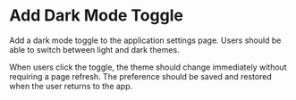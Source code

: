 # Add Dark Mode Toggle

Add a dark mode toggle to the application settings page. Users should be able to switch between light and dark themes.

When users click the toggle, the theme should change immediately without requiring a page refresh. The preference should be saved and restored when the user returns to the app.
